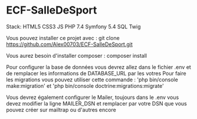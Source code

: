 # ECF-SalleDeSport

Stack:
 HTML5
 CSS3
 JS
 PHP 7.4
 Symfony 5.4
 SQL
 Twig
 

Vous pouvez installer ce projet avec :
git clone https://github.com/Alex00703/ECF-SalleDeSport.git

Vous aurez besoin d'installer composer :
composer install

Pour configurer la base de données vous devrez allez dans le fichier .env et de remplacer les informations de DATABASE_URL par les votres
Pour faire les migrations vous pouvez utiliser cette commande : 'php bin/console make:migration'  et  'php bin/console doctrine:migrations:migrate'

Vous devrez également configurer le Mailer, toujours dans le .env vous devez modifier la ligne MAILER_DSN et remplacer par votre DSN que vous pouvez créer sur mailtrap ou d'autres encore

